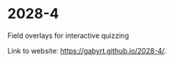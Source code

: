 # 2028-4
Field overlays for interactive quizzing

Link to website: https://gabyrt.github.io/2028-4/.
